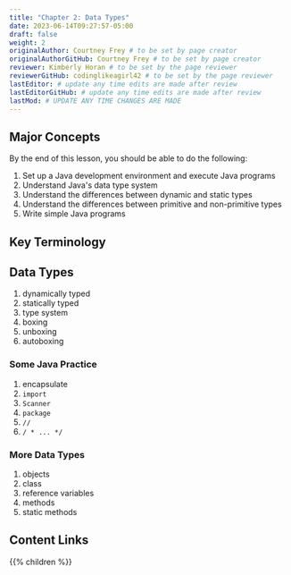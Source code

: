 ```yaml
---
title: "Chapter 2: Data Types"
date: 2023-06-14T09:27:57-05:00
draft: false
weight: 2
originalAuthor: Courtney Frey # to be set by page creator
originalAuthorGitHub: Courtney Frey # to be set by page creator
reviewer: Kimberly Horan # to be set by the page reviewer
reviewerGitHub: codinglikeagirl42 # to be set by the page reviewer
lastEditor: # update any time edits are made after review
lastEditorGitHub: # update any time edits are made after review
lastMod: # UPDATE ANY TIME CHANGES ARE MADE
---
```


## Major Concepts 

By the end of this lesson, you should be able to do the following:
1. Set up a Java development environment and execute Java programs
1. Understand Java's data type system
1. Understand the differences between dynamic and static types
1. Understand the differences between primitive and non-primitive types
1. Write simple Java programs

## Key Terminology

## Data Types
1. dynamically typed
1. statically typed
1. type system
1. boxing
1. unboxing
1. autoboxing

### Some Java Practice
1. encapsulate
1. `import`
1. `Scanner`
1. `package`
1. `//`
1. `/ * ... */`

### More Data Types
1. objects
1. class
1. reference variables
1. methods
1. static methods

## Content Links

{{% children %}}
